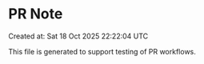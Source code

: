 # PR Note

Created at: Sat 18 Oct 2025 22:22:04 UTC

This file is generated to support testing of PR workflows.

